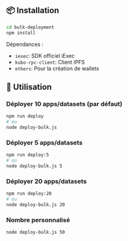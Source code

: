 ## 📦 Installation

```bash
cd bulk-deployment
npm install
```

Dépendances :

- `iexec`: SDK officiel iExec
- `kubo-rpc-client`: Client IPFS
- `ethers`: Pour la création de wallets

## 🎯 Utilisation

### Déployer 10 apps/datasets (par défaut)

```bash
npm run deploy
# ou
node deploy-bulk.js
```

### Déployer 5 apps/datasets

```bash
npm run deploy:5
# ou
node deploy-bulk.js 5
```

### Déployer 20 apps/datasets

```bash
npm run deploy:20
# ou
node deploy-bulk.js 20
```

### Nombre personnalisé

```bash
node deploy-bulk.js 50
```

